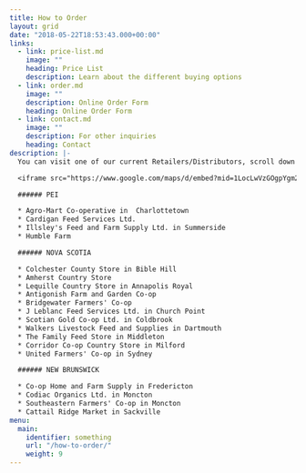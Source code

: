 ```yaml
---
title: How to Order
layout: grid
date: "2018-05-22T18:53:43.000+00:00"
links:
  - link: price-list.md
    image: ""
    heading: Price List
    description: Learn about the different buying options
  - link: order.md
    image: ""
    description: Online Order Form
    heading: Online Order Form
  - link: contact.md
    image: ""
    description: For other inquiries
    heading: Contact
description: |-
  You can visit one of our current Retailers/Distributors, scroll down for price lists and check back for our online order form.

  <iframe src="https://www.google.com/maps/d/embed?mid=1LocLwVzGOgpYgm2sYOJs_faxa2-4ooCj" width="640" height="480"></iframe>

  ###### PEI

  * Agro-Mart Co-operative in  Charlottetown
  * Cardigan Feed Services Ltd.
  * Illsley's Feed and Farm Supply Ltd. in Summerside
  * Humble Farm

  ###### NOVA SCOTIA

  * Colchester County Store in Bible Hill
  * Amherst Country Store
  * Lequille Country Store in Annapolis Royal
  * Antigonish Farm and Garden Co-op
  * Bridgewater Farmers' Co-op
  * J Leblanc Feed Services Ltd. in Church Point
  * Scotian Gold Co-op Ltd. in Coldbrook
  * Walkers Livestock Feed and Supplies in Dartmouth
  * The Family Feed Store in Middleton
  * Corridor Co-op Country Store in Milford
  * United Farmers' Co-op in Sydney

  ###### NEW BRUNSWICK

  * Co-op Home and Farm Supply in Fredericton
  * Codiac Organics Ltd. in Moncton
  * Southeastern Farmers' Co-op in Moncton
  * Cattail Ridge Market in Sackville
menu:
  main:
    identifier: something
    url: "/how-to-order/"
    weight: 9
---
```

